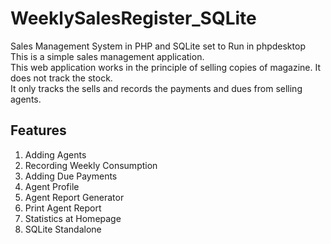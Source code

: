 # WeeklySalesRegister_SQLite
Sales Management System in PHP and SQLite set to Run in phpdesktop</br>
This is a simple sales management application.</br>
This web application works in the principle of selling copies of magazine. It does not track the stock. </br>
It only tracks the sells and records the payments and dues from selling agents.</br>

## Features
1. Adding Agents
2. Recording Weekly Consumption
3. Adding Due Payments
4. Agent Profile
5. Agent Report Generator
6. Print Agent Report
7. Statistics at Homepage
8. SQLite Standalone
